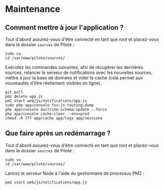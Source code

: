 # Maintenance

## Comment mettre à jour l'application ?

Tout d'abord assurez-vous d'être connecté en tant que _root_ et placez-vous dans le dossier ```sources``` de Pilote :

```shell
sudo su
cd /var/www/pilote/sources/
```

Exécutez les commandes suivantes, afin de récupérer les dernières sources, relancer le serveur de notifications avec les nouvelles sources, mettre à jour la base de données et vider le cache (cela permet aux nouveautés d'être réellement visibles en ligne).

```shell
git pull
pm2 delete app.js
pm2 start web/js/notifications/app.js
sudo php app/console fos:js-routing:dump
php app/console doctrine:schema:update --force
php app/console cache:clear --env=prod
chmod -R 777 app/cache app/logs app/sessions
```

## Que faire après un redémarrage ?

Tout d'abord assurez-vous d'être connecté en tant que _root_ et placez-vous dans le dossier ```sources``` de Pilote :

```shell
sudo su
cd /var/www/pilote/sources/
```

Lancez le serveur Node à l'aide du gestionnaire de processus PM2 :

```shell
pm2 start web/js/notifications/app.js
```
